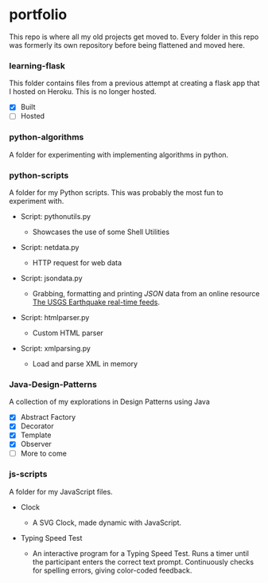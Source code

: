 # portfolio
This repo is where all my old projects get moved to. Every folder in this repo was formerly its own repository before being flattened and moved here.

### learning-flask
This folder contains files from a previous attempt at creating a flask app that I hosted on Heroku. This is no longer hosted.

- [X] Built
- [ ] Hosted

### python-algorithms
A folder for experimenting with implementing algorithms in python.

### python-scripts
A folder for my Python scripts. This was probably the most fun to experiment with.

* Script: pythonutils.py
  - Showcases the use of some Shell Utilities

* Script: netdata.py
  - HTTP request for web data

* Script: jsondata.py
  - Grabbing, formatting and printing *JSON* data from an online resource [The USGS Earthquake real-time feeds](https://earthquake.usgs.gov/earthquakes/feed/v1.0/geojson.php).

* Script: htmlparser.py
  - Custom HTML parser

* Script: xmlparsing.py
  - Load and parse XML in memory

### Java-Design-Patterns
A collection of my explorations in Design Patterns using Java

- [X] Abstract Factory
- [X] Decorator
- [X] Template
- [X] Observer
- [ ] More to come

### js-scripts
A folder for my JavaScript files.

* Clock
  - A SVG Clock, made dynamic with JavaScript.

* Typing Speed Test
  - An interactive program for a Typing Speed Test. Runs a timer until the participant enters the correct text prompt. Continuously checks for spelling errors, giving color-coded feedback.
